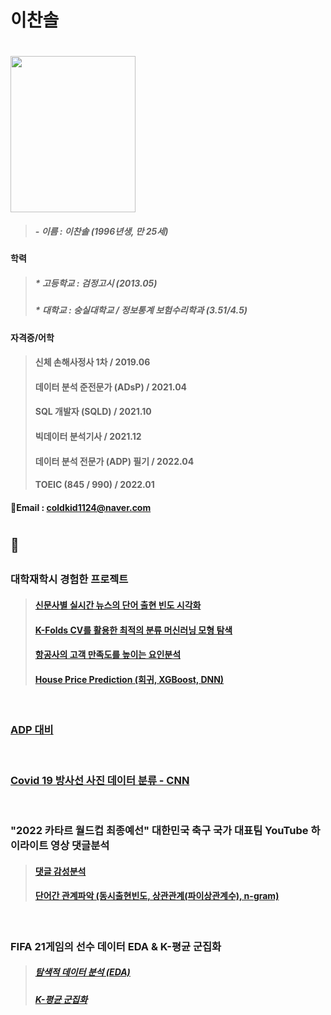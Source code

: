 # 이찬솔  
#

<img width="200" height="250" src="https://user-images.githubusercontent.com/100699925/156291652-aa1a8a48-ab44-437c-aa76-93e031dba97f.jpg">

> 
> ##### - 이름 : 이찬솔 (1996년생, 만 25세)
#### 학력
> ##### * 고등학교 : 검정고시 (2013.05)
> ##### * 대학교 : 숭실대학교 / 정보통계 보험수리학과 (3.51/4.5)
#### 자격증/어학
> #### 신체 손해사정사 1차 / 2019.06
> #### 데이터 분석 준전문가 (ADsP) / 2021.04
> #### SQL 개발자 (SQLD) / 2021.10
> #### 빅데이터 분석기사 / 2021.12
> #### 데이터 분석 전문가 (ADP) 필기 / 2022.04
> #### TOEIC (845 / 990) / 2022.01
#### 📧Email : coldkid1124@naver.com

#

## 📌 

##

### 대학재학시 경험한 프로젝트
> #### [신문사별 실시간 뉴스의 단어 출현 빈도 시각화](https://github.com/ChSSolee/001/blob/main/README.md)
> #### [K-Folds CV를 활용한 최적의 분류 머신러닝 모형 탐색](https://github.com/ChSSolee/002/blob/main/README.md)
> #### [항공사의 고객 만족도를 높이는 요인분석](https://github.com/ChSSolee/003/blob/main/README.md)
> #### [House Price Prediction (회귀, XGBoost, DNN)](https://github.com/ChSSolee/R-study/blob/main/Housing%20Price/notebook3c484024bd%20(1).md)

<br/>

### [ADP  대비](https://github.com/ChSSolee/ADP-Practice/blob/main/README.md)

<br/>

### [Covid 19 방사선 사진 데이터 분류 - CNN](https://github.com/ChSSolee/R-study/blob/main/cnn-in-r/cnn-in-r.md)

<br/>

### "2022 카타르 월드컵 최종예선" 대한민국 축구 국가 대표팀 YouTube 하이라이트 영상 댓글분석
> #### [댓글 감성분석](https://github.com/ChSSolee/R-study/blob/main/%EA%B0%90%EC%84%B1%EB%B6%84%EC%84%9D1/%EA%B0%90%EC%84%B1%EB%B6%84%EC%84%9D1.ipynb)
> #### [단어간 관계파악 (동시출현빈도, 상관관계(파이상관계수), n-gram)](https://github.com/ChSSolee/R-study/blob/main/%EB%8B%A8%EC%96%B4%EA%B0%84%20%EA%B4%80%EA%B3%84%20%ED%8C%8C%EC%95%85/%EB%8B%A8%EC%96%B4%EA%B0%84%20%EA%B4%80%EA%B3%84%20%ED%8C%8C%EC%95%85.ipynb)

<br/>

### FIFA 21게임의 선수 데이터 EDA & K-평균 군집화
> ##### [탐색적 데이터 분석 (EDA)](https://github.com/ChSSolee/R-study/blob/main/EDA%20%26%20Vis/EDA%20%26%20Vis.md)
> ##### [K-평균 군집화](https://github.com/ChSSolee/R-study/blob/main/fifa21_K-Means2/fifa21_K-Means.md)

